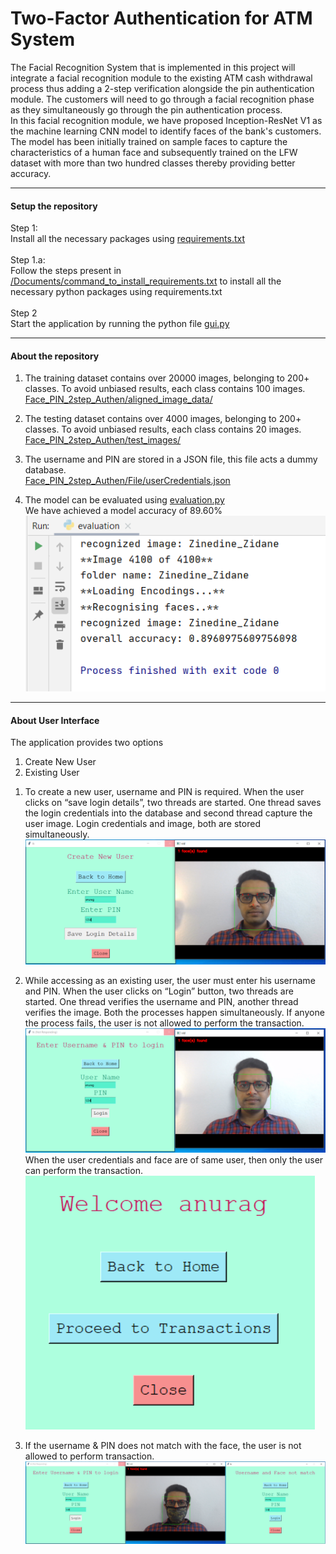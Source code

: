 # Two-Factor Authentication for ATM System
The Facial Recognition System that is implemented in this project will integrate a facial recognition module to the existing ATM cash withdrawal process thus adding a 2-step verification alongside the pin authentication module.
The customers will need to go through a facial recognition phase as they simultaneously go through the pin authentication process.
<br/>In this facial recognition module, we have proposed Inception-ResNet V1 as the machine learning CNN model to identify faces of the bank's customers.
The model has been initially trained on sample faces to capture the characteristics of a human face and subsequently trained on the LFW dataset with more than two hundred classes thereby providing better accuracy.

---------------
#### Setup the repository
Step 1:
<br/>Install all the necessary packages using [requirements.txt](https://github.com/Big-Data-And-Data-Analytics/Face_PIN_2step_Authen/blob/master/Documents/requirements.txt)
<br/>
<br/>Step 1.a:
<br/>Follow the steps present in [/Documents/command_to_install_requirements.txt](https://github.com/Big-Data-And-Data-Analytics/Face_PIN_2step_Authen/blob/master/Documents/command_to_install_requirements.txt) to install all the necessary python packages using requirements.txt
<br/>
<br/>Step 2
<br/>Start the application by running the python file [gui.py](https://github.com/Big-Data-And-Data-Analytics/Face_PIN_2step_Authen/blob/master/gui.py)

---------------
#### About the repository
1. The training dataset contains over 20000 images, belonging to 200+ classes. To avoid unbiased results, each class contains 100 images.
<br/>[Face_PIN_2step_Authen/aligned_image_data/](https://github.com/Big-Data-And-Data-Analytics/Face_PIN_2step_Authen/tree/master/aligned_image_data)
  
2. The testing dataset contains over 4000 images, belonging to 200+ classes. To avoid unbiased results, each class contains 20 images.
<br/>[Face_PIN_2step_Authen/test_images/](https://github.com/Big-Data-And-Data-Analytics/Face_PIN_2step_Authen/tree/master/test_images)
  
3. The username and PIN are stored in a JSON file, this file acts a dummy database.
<br/>[Face_PIN_2step_Authen/File/userCredentials.json](https://github.com/Big-Data-And-Data-Analytics/Face_PIN_2step_Authen/blob/master/File/userCredentials.json)
  
4. The model can be evaluated using [evaluation.py](https://github.com/Big-Data-And-Data-Analytics/Face_PIN_2step_Authen/blob/master/evaluation.py)
<br/>We have achieved a model accuracy of 89.60%
<br/>![Alt text](https://github.com/Big-Data-And-Data-Analytics/Face_PIN_2step_Authen/blob/master/screenshots/Test4100_89.PNG  "Model Accuracy")

---------------
#### About User Interface
The application provides two options
1. Create New User
2. Existing User
<!-- -->
1. To create a new user, username and PIN is required.
When the user clicks on “save login details”, two threads are started.
One thread saves the login credentials into the database and second thread capture the user image. Login credentials and image, both are stored simultaneously.
<br/>![Alt text](https://github.com/Big-Data-And-Data-Analytics/Face_PIN_2step_Authen/blob/master/screenshots/UI/Create%20New%20User.PNG "Create New User")
  
2. While accessing as an existing user, the user must enter his username and PIN. When the user clicks on “Login” button, two threads are started. One thread verifies the username and PIN, another thread verifies the image.	Both the processes happen simultaneously.	If anyone the process fails, the user is not allowed to perform the transaction.
<br/>![Alt text](https://github.com/Big-Data-And-Data-Analytics/Face_PIN_2step_Authen/blob/master/screenshots/UI/2%20step_PIN_Face.PNG "Existing User")
<br/>When the user credentials and face are of same user, then only the user can perform the transaction.
<br/>![Alt text](https://github.com/Big-Data-And-Data-Analytics/Face_PIN_2step_Authen/blob/master/screenshots/UI/Face_PIN_same%20user.PNG "User credential & Face Match")
  
3. If the username & PIN does not match with the face, the user is not allowed to perform transaction.
<br/>![Alt text](https://github.com/Big-Data-And-Data-Analytics/Face_PIN_2step_Authen/blob/master/screenshots/UI/Login%20with%20mask3.PNG "User credential & Face NOT Match")
